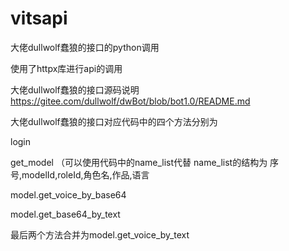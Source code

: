 # vitsapi
大佬dullwolf蠢狼的接口的python调用


使用了httpx库进行api的调用

大佬dullwolf蠢狼的接口源码说明
https://gitee.com/dullwolf/dwBot/blob/bot1.0/README.md



大佬dullwolf蠢狼的接口对应代码中的四个方法分别为


login

get_model   （可以使用代码中的name_list代替  name_list的结构为   序号,modelId,roleId,角色名,作品,语言 

model.get_voice_by_base64

model.get_base64_by_text



最后两个方法合并为model.get_voice_by_text



